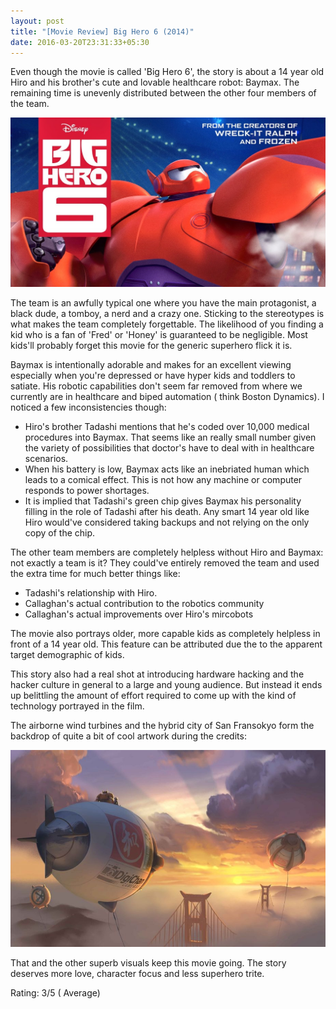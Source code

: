 ```yaml
---
layout: post
title: "[Movie Review] Big Hero 6 (2014)"
date: 2016-03-20T23:31:33+05:30
---
```


Even though the movie is called 'Big Hero 6', the story is about a 14 year old Hiro and his brother's cute and lovable healthcare robot: Baymax.
The remaining time is unevenly distributed between the other four members of the team.

![Big Hero 6 (2014)](/img/movie-poster-big-hero-6-2014.jpg 'Big Hero 6 (2014)')

The team is an awfully typical one where you have the main protagonist, a black dude, a tomboy, a nerd and a crazy one.
Sticking to the stereotypes is what makes the team completely forgettable.
The likelihood of you finding a kid who is a fan of 'Fred' or 'Honey' is guaranteed to be negligible.
Most kids'll probably forget this movie for the generic superhero flick it is.

Baymax is intentionally adorable and makes for an excellent viewing especially when you're depressed or have hyper kids and toddlers to satiate.
His robotic capabilities don't seem far removed from where we currently are in healthcare and biped automation ( think Boston Dynamics).
I noticed a few inconsistencies though:

* Hiro's brother Tadashi mentions that he's coded over 10,000 medical procedures into Baymax.
That seems like an really small number given the variety of possibilities that doctor's have to deal with in healthcare scenarios.
* When his battery is low, Baymax acts like an inebriated human which leads to a comical effect.
This is not how any machine or computer responds to power shortages.
* It is implied that Tadashi's green chip gives Baymax his personality filling in the role of Tadashi after his death.
Any smart 14 year old like Hiro would've considered taking backups and not relying on the only copy of the chip.

The other team members are completely helpless without Hiro and Baymax: not exactly a team is it?
They could've entirely removed the team and used the extra time for much better things like:

* Tadashi's relationship with Hiro.
* Callaghan's actual contribution to the robotics community
* Callaghan's actual improvements over Hiro's mircobots

The movie also portrays older, more capable kids as completely helpless in front of a 14 year old.
This feature can be attributed due the to the apparent target demographic of kids.

This story also had a real shot at introducing hardware hacking and the hacker culture in general to a large and young audience.
But instead it ends up belittling the amount of effort required to come up with the kind of technology portrayed in the film.

The airborne wind turbines and the hybrid city of San Fransokyo form the backdrop of quite a bit of cool artwork during the credits:

![Big Hero 6 - Airborne Wind Turbines](/img/big-hero-6-wind-turbines.jpg 'Big Hero 6 - Airborne Wind Turbines')

That and the other superb visuals keep this movie going.
The story deserves more love, character focus and less superhero trite.

Rating: 3/5 ( Average)
